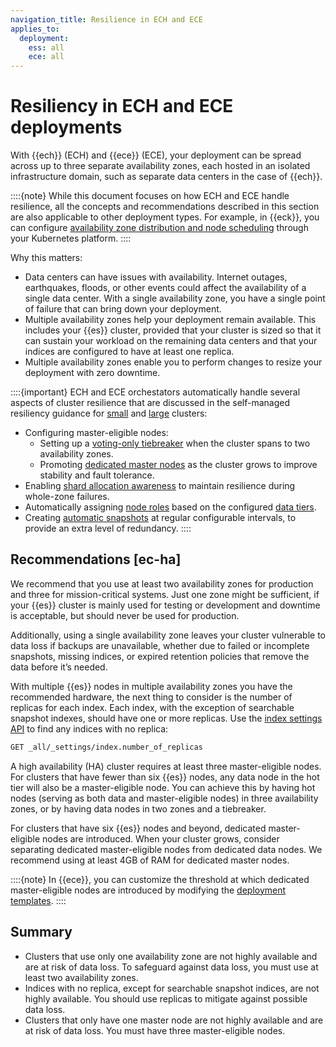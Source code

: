 ```yaml
---
navigation_title: Resilience in ECH and ECE
applies_to:
  deployment:
    ess: all
    ece: all
---
```


# Resiliency in ECH and ECE deployments

With {{ech}} (ECH) and {{ece}} (ECE), your deployment can be spread across up to three separate availability zones, each hosted in an isolated infrastructure domain, such as separate data centers in the case of {{ech}}.

::::{note}
While this document focuses on how ECH and ECE handle resilience, all the concepts and recommendations described in this section are also applicable to other deployment types. For example, in {{eck}}, you can configure [availability zone distribution and node scheduling](/deploy-manage/deploy/cloud-on-k8s/advanced-elasticsearch-node-scheduling.md) through your Kubernetes platform.
::::

Why this matters:

* Data centers can have issues with availability. Internet outages, earthquakes, floods, or other events could affect the availability of a single data center. With a single availability zone, you have a single point of failure that can bring down your deployment.
* Multiple availability zones help your deployment remain available. This includes your {{es}} cluster, provided that your cluster is sized so that it can sustain your workload on the remaining data centers and that your indices are configured to have at least one replica.
* Multiple availability zones enable you to perform changes to resize your deployment with zero downtime.

::::{important}
ECH and ECE orchestators automatically handle several aspects of cluster resilience that are discussed in the self-managed resiliency guidance for [small](./resilience-in-small-clusters.md) and [large](./resilience-in-larger-clusters.md) clusters:

* Configuring master-eligible nodes:
  * Setting up a [voting-only tiebreaker](/deploy-manage/distributed-architecture/clusters-nodes-shards/node-roles.md#voting-only-node) when the cluster spans to two availability zones.
  * Promoting [dedicated master nodes](/deploy-manage/distributed-architecture/clusters-nodes-shards/node-roles.md#dedicated-master-node) as the cluster grows to improve stability and fault tolerance.
* Enabling [shard allocation awareness](../../distributed-architecture/shard-allocation-relocation-recovery/shard-allocation-awareness.md) to maintain resilience during whole-zone failures.
* Automatically assigning [node roles](/deploy-manage/distributed-architecture/clusters-nodes-shards/node-roles.md) based on the configured [data tiers](/manage-data/lifecycle/data-tiers.md).
* Creating [automatic snapshots](/deploy-manage/tools/snapshot-and-restore.md) at regular configurable intervals, to provide an extra level of redundancy.
::::

## Recommendations [ec-ha]

We recommend that you use at least two availability zones for production and three for mission-critical systems. Just one zone might be sufficient, if your {{es}} cluster is mainly used for testing or development and downtime is acceptable, but should never be used for production.

Additionally, using a single availability zone leaves your cluster vulnerable to data loss if backups are unavailable, whether due to failed or incomplete snapshots, missing indices, or expired retention policies that remove the data before it’s needed.

With multiple {{es}} nodes in multiple availability zones you have the recommended hardware, the next thing to consider is the number of replicas for each index. Each index, with the exception of searchable snapshot indexes, should have one or more replicas. Use the [index settings API](https://www.elastic.co/docs/api/doc/elasticsearch/v8/operation/operation-indices-get-settings-1) to find any indices with no replica:

```sh
GET _all/_settings/index.number_of_replicas
```

A high availability (HA) cluster requires at least three master-eligible nodes. For clusters that have fewer than six {{es}} nodes, any data node in the hot tier will also be a master-eligible node. You can achieve this by having hot nodes (serving as both data and master-eligible nodes) in three availability zones, or by having data nodes in two zones and a tiebreaker.

For clusters that have six {{es}} nodes and beyond, dedicated master-eligible nodes are introduced. When your cluster grows, consider separating dedicated master-eligible nodes from dedicated data nodes. We recommend using at least 4GB of RAM for dedicated master nodes.

::::{note}
In {{ece}}, you can customize the threshold at which dedicated master-eligible nodes are introduced by modifying the [deployment templates](/deploy-manage/deploy/cloud-enterprise/deployment-templates.md).
::::

## Summary

* Clusters that use only one availability zone are not highly available and are at risk of data loss. To safeguard against data loss, you must use at least two availability zones.
* Indices with no replica, except for searchable snapshot indices, are not highly available. You should use replicas to mitigate against possible data loss.
* Clusters that only have one master node are not highly available and are at risk of data loss. You must have three master-eligible nodes.



